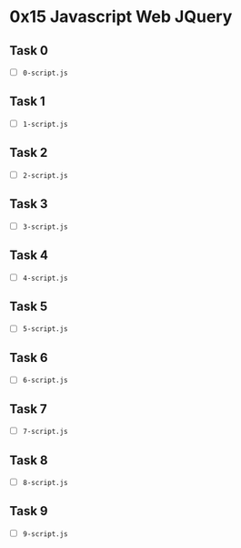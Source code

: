 # 0x15 Javascript Web JQuery

## Task 0
- [ ] `0-script.js`

## Task 1
- [ ] `1-script.js`

## Task 2
- [ ] `2-script.js`

## Task 3
- [ ] `3-script.js`

## Task 4
- [ ] `4-script.js`

## Task 5
- [ ] `5-script.js`

## Task 6
- [ ] `6-script.js`

## Task 7
- [ ] `7-script.js`

## Task 8
- [ ] `8-script.js`

## Task 9
- [ ] `9-script.js`
